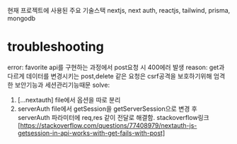 현재 프로젝트에 사용된 주요 기술스택
nextjs, next auth, reactjs, tailwind, prisma, mongodb

# troubleshooting

error: favorite api를 구현하는 과정에서 post요청 시 400에러 발생
reason: get과 다르게 데이터를 변경시키는 post,delete 같은 요청은 csrf공격을 보호하기위해 엄격한 보안기능과 세션관리기능때문
solve:

1. [...nextauth] file에서 옵션을 따로 분리
2. serverAuth file에서 getSession을 getServerSession으로 변경 후 serverAuth 파라미터에 req,res 같이 전달로 해결함.
   stackoverflow링크[https://stackoverflow.com/questions/77408979/nextauth-js-getsession-in-api-works-with-get-fails-with-post]
